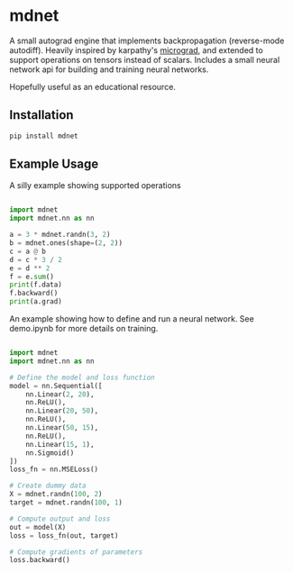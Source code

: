 # mdnet

A small autograd engine that implements backpropagation (reverse-mode autodiff). Heavily inspired by karpathy's [micrograd](https://github.com/karpathy/micrograd/tree/master), and extended to support operations on tensors instead of scalars. Includes a small neural network api for building and training neural networks.

Hopefully useful as an educational resource.

## Installation

``` bash
pip install mdnet
```

## Example Usage

A silly example showing supported operations

```python

import mdnet
import mdnet.nn as nn

a = 3 * mdnet.randn(3, 2)
b = mdnet.ones(shape=(2, 2))
c = a @ b
d = c * 3 / 2
e = d ** 2
f = e.sum()
print(f.data) 
f.backward()
print(a.grad) 
```

An example showing how to define and run a neural network. See demo.ipynb for more details on training.

```python

import mdnet
import mdnet.nn as nn

# Define the model and loss function
model = nn.Sequential([
    nn.Linear(2, 20),
    nn.ReLU(),
    nn.Linear(20, 50), 
    nn.ReLU(),
    nn.Linear(50, 15),
    nn.ReLU(),
    nn.Linear(15, 1),
    nn.Sigmoid()
])
loss_fn = nn.MSELoss()

# Create dummy data
X = mdnet.randn(100, 2)
target = mdnet.randn(100, 1)

# Compute output and loss
out = model(X)
loss = loss_fn(out, target)

# Compute gradients of parameters
loss.backward()
```
